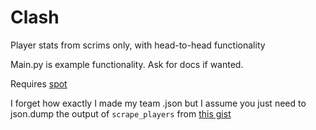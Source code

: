# Clash
Player stats from scrims only, with head-to-head functionality

Main.py is example functionality. Ask for docs if wanted.

Requires [spot](https://github.com/captainzidgel/spot)

I forget how exactly I made my team .json but I assume you just need to json.dump the output of `scrape_players` from [this gist](https://gist.github.com/CaptainZidgel/fc918c8cdef0462c1bd55ac27c609cec)
